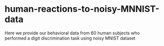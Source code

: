 # human-reactions-to-noisy-MNNIST-data
Here we provide our behavioral data from 60 human subjects who performed a digit discrimination task using noisy MNIST dataset
